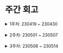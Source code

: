 # 주간 회고

<details>
	<summary>1주차: 230419 ~ 230430</summary>

### 📖Learned
- jpa에서 n:1 연관관계에서 부모(1)인 엔티티에서 자식을 orphanRemoval=true로 설정했지만 연관관계를 끊어도 삭제되지 않는다는 문제가 있었다. 블로그를 참고하거나 테스트 코드로 여러 상황을 실험했을 때 영속성 개념이 부족해서 생긴 문제라는 것을 알게되었다.

### 😊Liked
- 매일마다 코드에 대한 의견을 주고 받으면서 실력이 상승한다고 생각해서 좋았고 나도 몰랐던 새로운 개념을 알게되서 좋았다.

### 😓Lacked
- 스프링 시큐리티 코드에 관해서 이야기를 했지만 예전에 비해서 많이 까먹은 내용이 있다고 생각한다.
- 백엔드 팀원과 소통을 했을 때 배포에 대한 개념이 많이 부족함을 느꼇다.

### 🚀Longed for
- 코드 만 작성하지 말고 공부를 해야겠다.

</details>
<br />
<details>
	<summary>2주차: 230501 ~ 230507</summary>

### 📖Learned
- 랭킹 게시판 기능을 구현하는 데 가장 큰 어려움이 N + 1문제와 특정 시간 이후에 추천 수를 종합하여 랭킹을 매기는 것이다. 기존에 Spring data Jpa에서 jpql을 통해 추천 수를 통한 랭킹 게시판을 구현할 수 있지만 각 게시판의 추천 수를 구하기 위해서 지연 로딩으로 설정한 추천 엔티티들이 select 되면서 N + 1이 해결되지 못했다. 이를 해결하기 위해서 QueryDSL을 사용했다. QueryDSL은 근본적으로 jpql이기 때문에 페치 조인으로 페이징을 할 수 없다는 문제점이 있다. 하지만 Select 절의 각 속성값을 바로 조회하여 DTO에 넣도록 할 수 있었다. (하지만 이건 Data jpa에 제공하는 기능이다. 좀 더 공부해야겠다.) 또한 직접 쿼리문을 작성했을 때 잘못 작성하면 직접 런타임 시간에 테스트해야 했지만 QueryDSL은 컴파일 시점에 알려준다는 장점이 있었다.

### 😊Liked
- 배포에 대한 경험이 없어서 테스트 서버 배포에 큰 문제가 있을 거로 생각했지만, 큰 문제 없이 배포한 것을 다행이라고 느꼈고 이런 경험이 배포를 공부할 때 큰 도움이 될것이라 생각한다.
- Querydsl을 한번 사용해보고 싶었는데 직접 해보니 좋았고 기존에 사용한 Jpa보다 복잡한 쿼리를 작성하기 편한 것이 좋았다.

### 😓Lacked
- Querydsl을 공부를 하면서 Data jpa에서 할 수 없었다고 생각한 기능이 제공되는 것을 알고나서 아직 Data Jpa가 많이 부족함을 느꼇다.
- 배포를 했지만 소스코드 수정시 직접 EC2에서 실행을 중지하고 다시 빌드해서 실행해야하는 문제가 있었다.

### 🚀Longed for
- QueryDsl을 공부하면서 Data jpa도 같이 공부해야겠다.
- CI/CD 기술인 Jenkins와 컨테이너 기술인 Docker를 공부할 때가 되었다고 생각한다.

</details>
<br />
<details>
	<summary>3주차: 230508 ~ 230514</summary>

### 📖Learned
- 내가 맡은 역할이 아니었지만 중간에 서버를 배포하면서 Enum type을 Json으로 직렬화 하거나 역직렬화 했을 때 문제가 발생했었다. 이때 당시에 무었이 문제였는지 알지 못했지만 @JsonCreator를 생성자에 적용할 때 @JsonProperty를 지정해야 한다는 것을 몰랐다. 또한 1개의 파라미터를 가질 때 @jsoncreator(mode = jsoncreator.mode.delegating)을 설정하여 문제를 해결할 수 있다는 사실을 알았다. 이를 통해서 직렬화 역직렬화에 대한 개념에 대한 부족함을 느겼다.

- 스프링 시큐리티의 JWT 필터에서 User 객체가 영속성을 유지할 줄 알았지만 OSIV 인터셉터가 DelegatingFilterProxy가 끝난 이후에 적용되어 OSIV가 적용되지 않는 다는 것을 알았고 OSIV 인터셉터를 DelegatingFilterProxy이전에 배치하면 문제가 해결된다는 것을 알았다.


### 😊Liked
- 최신, 조회, 댓글 순으로 무한 스크롤을 구현하는 것을 쿼리가 매우 복잡해 진다고 생각이 들어 걱정이 들었지만 Querydsl로 동적 쿼리를 생성하여 입력된 정렬 타입에 따라 동적으로 쿼리문을 작성할 수 있어서 좋았다.

### 😓Lacked
- 스프링에 대해서 기본적인 개념 중에 부족한 것이 있다고 생각한다. 이렇게 진행하다가는 곧 진행하는 면접에 지장이 생길것이라 생각한다.
- Query Dsl로 필터(최신, 조회, 댓글 순)으로 정렬하는 기능을 구현했지만 중간에 성능상 문제가 있는지 확인하지 못했다.

### 🚀Longed for
- 앞으로 면접에 대비하기 위해서 스프링관련 공부를 보충해야겠다고 생각한다.

</details>